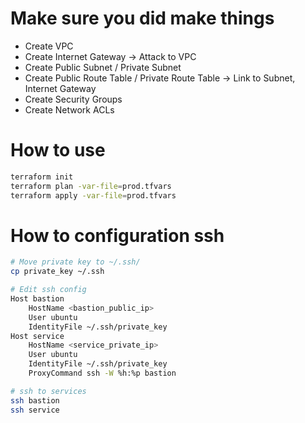# Make sure you did make things

* Create VPC
* Create Internet Gateway -> Attack to VPC
* Create Public Subnet / Private Subnet
* Create Public Route Table / Private Route Table -> Link to Subnet, Internet Gateway
* Create Security Groups
* Create Network ACLs

# How to use

```bash
terraform init
terraform plan -var-file=prod.tfvars
terraform apply -var-file=prod.tfvars
```
# How to configuration ssh

```bash
# Move private key to ~/.ssh/
cp private_key ~/.ssh

# Edit ssh config
Host bastion
    HostName <bastion_public_ip>
    User ubuntu
    IdentityFile ~/.ssh/private_key
Host service
    HostName <service_private_ip>
    User ubuntu
    IdentityFile ~/.ssh/private_key
    ProxyCommand ssh -W %h:%p bastion

# ssh to services
ssh bastion
ssh service
```